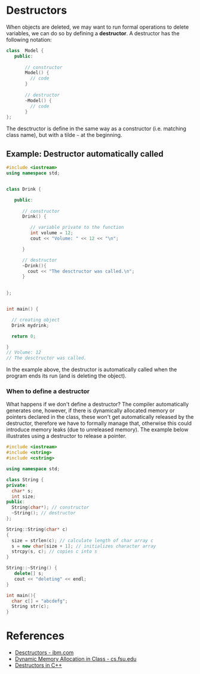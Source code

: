 # Destructors

When objects are deleted, we may want to run formal operations to delete variables, we can do so by defining a __destructor__. A destructor has the following notation:

```c++
class  Model {
   public:
   
       // constructor
       Model() {
         // code
       }
       
       // destructor
       ~Model() {
         // code
       }
};
```
The desctructor is define in the same way as a constructor (i.e. matching class name), but with a tilde `~` at the beginning.

## Example: Destructor automatically called
```c++
#include <iostream>
using namespace std;


class Drink {

   public:
   
      // constructor
      Drink() {

         // variable private to the function
         int volume = 12;
         cout << "Volume: " << 12 << "\n";

      }

      // destructor
      ~Drink(){
        cout << "The desctructor was called.\n"; 
      }
      

};


int main() {

  // creating object
  Drink mydrink;

  return 0;

}
// Volume: 12
// The desctructor was called.
```
In the example above, the destructor is automatically called when the program ends its run (and is deleting the object).

### When to define a destructor
What happens if we don't define a destructor? The compiler automatically generates one, however, if there is dynamically allocated memory or pointers declared in the class, these won't get automatically released by the destructor, therefore we have to formally manage that, otherwise this could introduce memory leaks (due to unreleased memory). The example below illustrates using a destructor to release a pointer.

```c++
#include <iostream>
#include <string>
#include <cstring>

using namespace std;

class String {
private:
  char* s;
  int size;
public:
  String(char*); // constructor
  ~String(); // destructor
};

String::String(char* c)
{
  size = strlen(c); // calculate length of char array c
  s = new char[size + 1]; // initializes character array
  strcpy(s, c); // copies c into s
}

String::~String() { 
   delete[] s; 
   cout << "deleting" << endl;
}

int main(){
  char c[] = "abcdefg";
  String str(c);
}
```


# References
- [Desctructors - ibm.com](https://www.ibm.com/support/knowledgecenter/en/SSLTBW_2.4.0/com.ibm.zos.v2r4.cbclx01/cplr380.htm)
- [Dynamic Memory Allocation in Class - cs.fsu.edu](https://www.cs.fsu.edu/~myers/cop3330/notes/dma.html)
- [Destructors in C++](https://www.geeksforgeeks.org/destructors-c/)
